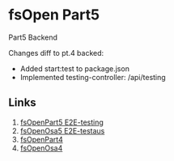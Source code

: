# fsOpen Part5

Part5 Backend

Changes diff to pt.4 backed:

- Added start:test to package.json
- Implemented testing-controller: /api/testing

## Links
1. [fsOpenPart5 E2E-testing](https://fullstackopen.com/en/part5/end_to_end_testing_playwright)
2. [fsOpenOsa5 E2E-testaus](https://fullstackopen.com/osa5/end_to_end_testaus_playwright)
3. [fsOpenPart4](https://fullstackopen.com/en/part4)
4. [fsOpenOsa4](https://fullstackopen.com/osa4)

